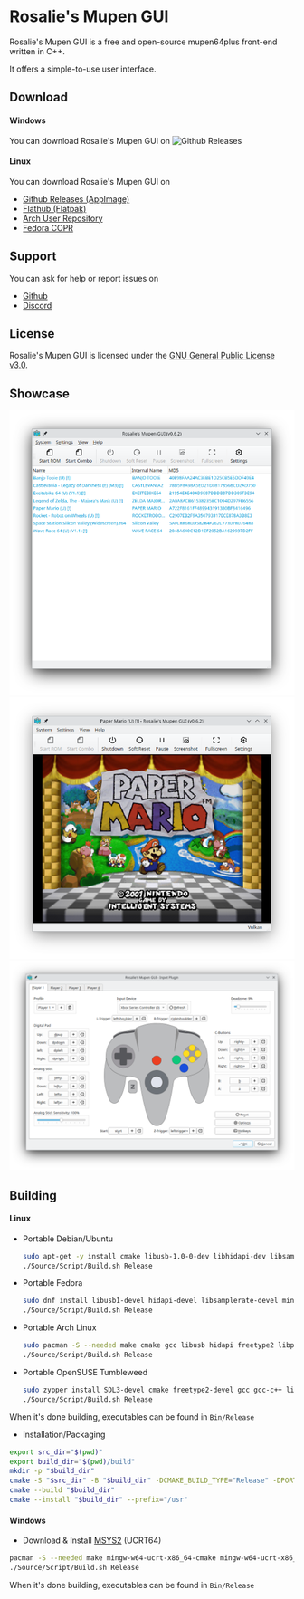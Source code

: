 # Rosalie's Mupen GUI

Rosalie's Mupen GUI is a free and open-source mupen64plus front-end written in C++.

It offers a simple-to-use user interface.

## Download

#### Windows
You can download Rosalie's Mupen GUI on ![Github Releases](https://github.com/Rosalie241/RMG/releases)

#### Linux
You can download Rosalie's Mupen GUI on 
* [Github Releases (AppImage)](https://github.com/Rosalie241/RMG/releases)
* [Flathub (Flatpak)](https://flathub.org/apps/details/com.github.Rosalie241.RMG)
* [Arch User Repository](https://aur.archlinux.org/packages/rmg)
* [Fedora COPR](https://copr.fedorainfracloud.org/coprs/rosalie/RMG/)

## Support

You can ask for help or report issues on
* [Github](https://github.com/Rosalie241/RMG/issues/new)
* [Discord](https://discord.gg/k9GuyJ2PpF)

## License

Rosalie's Mupen GUI is licensed under the [GNU General Public License v3.0](https://www.gnu.org/licenses/gpl-3.0.en.html).

## Showcase

![RomBrowser](Package/Screenshots/RomBrowser.png)
![InGame](Package/Screenshots/InGame.png)
![InputSettings](Package/Screenshots/InputSettings.png)

## Building

#### Linux
* Portable Debian/Ubuntu

  ```bash
  sudo apt-get -y install cmake libusb-1.0-0-dev libhidapi-dev libsamplerate0-dev libspeex-dev libminizip-dev libsdl3-dev libfreetype6-dev libgl1-mesa-dev libglu1-mesa-dev pkg-config zlib1g-dev binutils-dev libspeexdsp-dev qt6-base-dev libqt6svg6-dev libvulkan-dev build-essential nasm git zip ninja-build
  ./Source/Script/Build.sh Release
  ```
  
* Portable Fedora
  ```bash
  sudo dnf install libusb1-devel hidapi-devel libsamplerate-devel minizip-compat-devel SDL3-devel freetype-devel mesa-libGL-devel mesa-libGLU-devel pkgconfig zlib-ng-devel binutils-devel speexdsp-devel qt6-qtbase-devel qt6-qtsvg-devel vulkan-devel gcc-c++ nasm git ninja-build
  ./Source/Script/Build.sh Release
  ```

* Portable Arch Linux
  ```bash
  sudo pacman -S --needed make cmake gcc libusb hidapi freetype2 libpng qt6 sdl3 libsamplerate nasm minizip pkgconf vulkan-headers git
  ./Source/Script/Build.sh Release
  ```

* Portable OpenSUSE Tumbleweed
  ```bash
  sudo zypper install SDL3-devel cmake freetype2-devel gcc gcc-c++ libusb-1_0-devel libhidapi-devel libhidapi-hidraw0 libpng16-devel libsamplerate-devel make nasm ninja pkgconf-pkg-config speex-devel vulkan-devel zlib-devel qt6-tools-devel qt6-opengl-devel qt6-widgets-devel qt6-svg-devel minizip-devel git
  ./Source/Script/Build.sh Release
  ```

When it's done building, executables can be found in `Bin/Release`

* Installation/Packaging
```bash
export src_dir="$(pwd)"
export build_dir="$(pwd)/build"
mkdir -p "$build_dir"
cmake -S "$src_dir" -B "$build_dir" -DCMAKE_BUILD_TYPE="Release" -DPORTABLE_INSTALL="OFF" -DCMAKE_INSTALL_PREFIX="/usr" -G "Ninja"
cmake --build "$build_dir"
cmake --install "$build_dir" --prefix="/usr"
```

#### Windows
* Download & Install [MSYS2](https://www.msys2.org/) (UCRT64)
```bash
pacman -S --needed make mingw-w64-ucrt-x86_64-cmake mingw-w64-ucrt-x86_64-gcc mingw-w64-ucrt-x86_64-libusb mingw-w64-ucrt-x86_64-hidapi mingw-w64-ucrt-x86_64-freetype mingw-w64-ucrt-x86_64-libpng mingw-w64-ucrt-x86_64-qt6 mingw-w64-ucrt-x86_64-sdl3 mingw-w64-ucrt-x86_64-speexdsp mingw-w64-ucrt-x86_64-libsamplerate mingw-w64-ucrt-x86_64-libusb mingw-w64-ucrt-x86_64-nasm mingw-w64-ucrt-x86_64-minizip mingw-w64-ucrt-x86_64-vulkan-headers git
./Source/Script/Build.sh Release
```

When it's done building, executables can be found in `Bin/Release`
